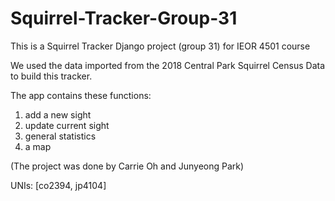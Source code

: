 # Squirrel-Tracker-Group-31

This is a Squirrel Tracker Django project (group 31) for IEOR 4501 course

We used the data imported from the 2018 Central Park Squirrel Census Data to build this tracker.

The app contains these functions:
1. add a new sight
2. update current sight
3. general statistics 
4. a map


(The project was done by Carrie Oh and Junyeong Park)

UNIs: [co2394, jp4104]
